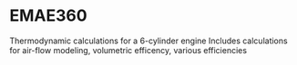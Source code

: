 # EMAE360
Thermodynamic calculations for a 6-cylinder engine
Includes calculations for air-flow modeling, volumetric efficency, various efficiencies 
